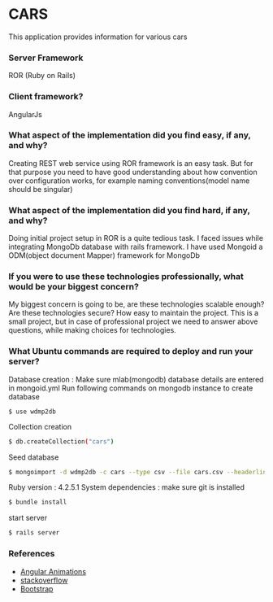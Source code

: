 # CARS
This application provides information for various cars

### Server Framework
ROR (Ruby on Rails)

### Client framework?
AngularJs

### What aspect of the implementation did you find easy, if any, and why?
Creating REST web service using ROR framework is an easy task. But for that purpose you need to have good understanding about how convention over configuration works, for example naming conventions(model name should be singular) 

### What aspect of the implementation did you find hard, if any, and why?
Doing initial project setup in ROR is a quite tedious task. I faced issues while integrating MongoDb database with rails framework. I have used Mongoid a ODM(object document Mapper) framework for MongoDb 
### If you were to use these technologies professionally, what would be your biggest concern?
My biggest concern is going to be, are these technologies scalable enough? Are these technologies secure? How easy to maintain the project. This is a small project, but in case of professional project we need to answer above questions, while making choices for technologies.

### What Ubuntu commands are required to deploy and run your server?
 Database creation : Make sure mlab(mongodb) database details are entered in mongoid.yml
 Run following commands on mongodb instance to create database 
```
$ use wdmp2db
```
 Collection creation
```sh
$ db.createCollection("cars")
```
Seed database 
```sh
$ mongoimport -d wdmp2db -c cars --type csv --file cars.csv --headerline
```
 Ruby version : 4.2.5.1
 System dependencies : make sure git is installed
```sh
$ bundle install
```
start server
```sh
$ rails server
```

### References
- [Angular Animations]
- [stackoverflow]
- [Bootstrap]

[Bootstrap]:<https://maxcdn.bootstrapcdn.com/bootstrap/3.3.6/css/bootstrap.min.css>
[Angular Animations]:<https://docs.angularjs.org/guide/animations/>
[stackoverflow]:<http://stackoverflow.com/questions/28894152/mongodb-yml-for-heroku-using-mongolab>


